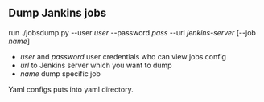 Dump Jankins jobs
-------------------

run ./jobsdump.py --user _user_ --password _pass_ --url _jenkins-server_ [--job _name_]

- _user_ and _password_ user credentials who can view jobs config
- _url_ to Jenkins server which you want to dump
- _name_ dump specific job


Yaml configs puts into yaml directory.